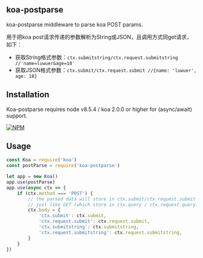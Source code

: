 ## koa-postparse
koa-postparse middleware to parse koa POST params. 

用于把koa post请求传递的参数解析为String或JSON，且调用方式同get请求，如下：
- 获取String格式参数：`ctx.submitstring/ctx.request.submitstring //'name=luwuer&age=18'`
- 获取JSON格式参数：`ctx.submit/ctx.request.submit //{name: 'luwuer', age: 18}`


## Installation

Koa-postparse requires node v8.5.4 / koa 2.0.0 or higher for (async/await) support.

[![NPM](https://nodei.co/npm/koa-postparse.png)](https://nodei.co/npm/koa-postparse/)

## Usage
```js
const Koa = require('koa')
const postParse = require('koa-postparse')

let app = new Koa()
app.use(postParse)
app.use(async ctx => {
    if (ctx.method === 'POST') {
        // the parsed data will store in ctx.submit/ctx.request.submit 
        // just like GET (which store in ctx.query / ctx.request.query)
        ctx.body = {
            'ctx.submit': ctx.submit,
            'ctx.request.submit': ctx.request.submit,
            'ctx.submitstring': ctx.submitstring,
            'ctx.request.submitstring': ctx.request.submitstring,
        }
    }
})
```
